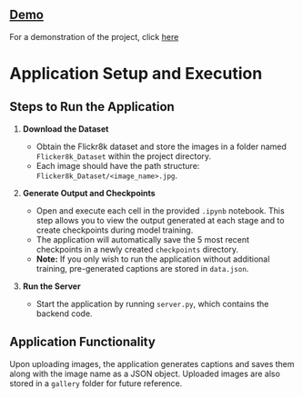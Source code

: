 ## [Demo](https://drive.google.com/file/d/1ocgiXuJMIZt5jnyTM-gKvQha7tGb9Q9i/view?usp=drive_link)

For a demonstration of the project, click [here](https://drive.google.com/file/d/1ocgiXuJMIZt5jnyTM-gKvQha7tGb9Q9i/view?usp=drive_link)

# Application Setup and Execution

## Steps to Run the Application

1. **Download the Dataset**  
   - Obtain the Flickr8k dataset and store the images in a folder named `Flicker8k_Dataset` within the project directory.  
   - Each image should have the path structure: `Flicker8k_Dataset/<image_name>.jpg`.

2. **Generate Output and Checkpoints**  
   - Open and execute each cell in the provided `.ipynb` notebook. This step allows you to view the output generated at each stage and to create checkpoints during model training.  
   - The application will automatically save the 5 most recent checkpoints in a newly created `checkpoints` directory.  
   - **Note:** If you only wish to run the application without additional training, pre-generated captions are stored in `data.json`.

3. **Run the Server**  
   - Start the application by running `server.py`, which contains the backend code.

## Application Functionality

Upon uploading images, the application generates captions and saves them along with the image name as a JSON object. Uploaded images are also stored in a `gallery` folder for future reference.
